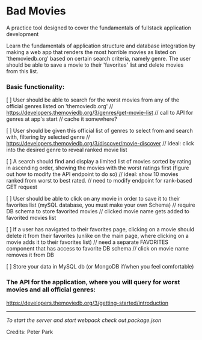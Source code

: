 # Bad Movies

A practice tool designed to cover the fundamentals of fullstack application development

Learn the fundamentals of application structure and database integration by making a web app that renders the most horrible movies as listed on 'themoviedb.org' based on certain search criteria, namely genre. The user should be able to save a movie to their 'favorites' list and delete movies from this list.

### Basic functionality:

[ ] User should be able to search for the worst movies from any of the official genres listed on 'themoviedb.org'
  // https://developers.themoviedb.org/3/genres/get-movie-list
  // call to API for genres at app's start
    // cache it somewhere?

[ ] User should be given this official list of genres to select from and search with, filtering by selected genre
  // https://developers.themoviedb.org/3/discover/movie-discover
  // ideal: click into the desired genre to reveal ranked movie list

[ ] A search should find and display a limited list of movies sorted by rating in ascending order, showing the movies with the worst ratings first (figure out how to modify the API endpoint to do so)
  // ideal: show 10 movies ranked from worst to best rated.
  // need to modify endpoint for rank-based GET request

[ ] User should be able to click on any movie in order to save it to their favorites list (mySQL database, you must make your own Schema)
  // require DB schema to store favorited movies
  // clicked movie name gets added to favorited movies list

[ ] If a user has navigated to their favorites page, clicking on a movie should delete it from their favorites (unlike on the main page, where clicking on a movie adds it to their favorites list)
  // need a separate FAVORITES component that has access to favorite DB schema
  // click on movie name removes it from DB

[ ] Store your data in MySQL db (or MongoDB if/when you feel comfortable)

### The API for the application, where you will query for worst movies and all official genres:

https://developers.themoviedb.org/3/getting-started/introduction

--------

*To start the server and start webpack check out package.json*

Credits:
Peter Park

